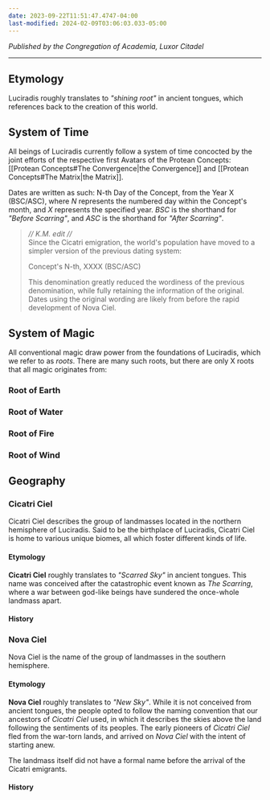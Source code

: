 ```yaml
---
date: 2023-09-22T11:51:47.4747-04:00
last-modified: 2024-02-09T03:06:03.033-05:00
---
```

*Published by the Congregation of Academia, Luxor Citadel*

---

## Etymology

Luciradis roughly translates to *"shining root"* in ancient tongues, which references back to the creation of this world.

## System of Time

All beings of Luciradis currently follow a system of time concocted by the joint efforts of the respective first Avatars of the Protean Concepts: [[Protean Concepts#The Convergence|the Convergence]] and [[Protean Concepts#The Matrix|the Matrix]]. 

Dates are written as such: N-th Day of the Concept, from the Year X (BSC/ASC), where *N* represents the numbered day within the Concept's month, and *X* represents the specified year. *BSC* is the shorthand for *"Before Scarring"*, and *ASC* is the shorthand for *"After Scarring"*.

> *// K.M. edit //*  
> Since the Cicatri emigration, the world's population have moved to a simpler version of the previous dating system:
> 
> Concept's N-th, XXXX (BSC/ASC)
> 
> This denomination greatly reduced the wordiness of the previous denomination, while fully retaining the information of the original. Dates using the original wording are likely from before the rapid development of Nova Ciel.


## System of Magic

All conventional magic draw power from the foundations of Luciradis, which we refer to as *roots*. There are many such roots, but there are only X roots that all magic originates from:

### Root of Earth

### Root of Water

### Root of Fire

### Root of Wind


## Geography
### Cicatri Ciel

Cicatri Ciel describes the group of landmasses located in the northern hemisphere of Luciradis. Said to be the birthplace of Luciradis, Cicatri Ciel is home to various unique biomes, all which foster different kinds of life. 

#### Etymology

**Cicatri Ciel** roughly translates to *"Scarred Sky"* in ancient tongues. This name was conceived after the catastrophic event known as *The Scarring*, where a war between god-like beings have sundered the once-whole landmass apart.

#### History

### Nova Ciel

Nova Ciel is the name of the group of landmasses in the southern hemisphere.
#### Etymology

**Nova Ciel** roughly translates to *"New Sky"*. While it is not conceived from ancient tongues, the people opted to follow the naming convention that our ancestors of *Cicatri Ciel* used, in which it describes the skies above the land following the sentiments of its peoples. The early pioneers of *Cicatri Ciel* fled from the war-torn lands, and arrived on *Nova Ciel* with the intent of starting anew.

The landmass itself did not have a formal name before the arrival of the Cicatri emigrants.

#### History
